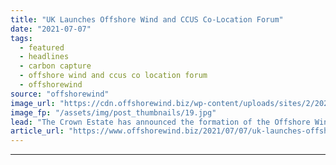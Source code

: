 ```yaml
---
title: "UK Launches Offshore Wind and CCUS Co-Location Forum"
date: "2021-07-07"
tags: 
  - featured
  - headlines
  - carbon capture
  - offshore wind and ccus co location forum
  - offshorewind
source: "offshorewind"
image_url: "https://cdn.offshorewind.biz/wp-content/uploads/sites/2/2020/12/04155002/illustration_source-The-Crown-Estate.jpg"
image_fp: "/assets/img/post_thumbnails/19.jpg"
lead: "The Crown Estate has announced the formation of the Offshore Wind and CCUS Co-location"
article_url: "https://www.offshorewind.biz/2021/07/07/uk-launches-offshore-wind-and-ccus-co-location-forum/"
---
```


---
